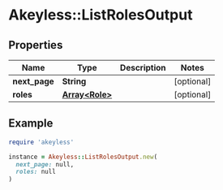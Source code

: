 # Akeyless::ListRolesOutput

## Properties

| Name | Type | Description | Notes |
| ---- | ---- | ----------- | ----- |
| **next_page** | **String** |  | [optional] |
| **roles** | [**Array&lt;Role&gt;**](Role.md) |  | [optional] |

## Example

```ruby
require 'akeyless'

instance = Akeyless::ListRolesOutput.new(
  next_page: null,
  roles: null
)
```

